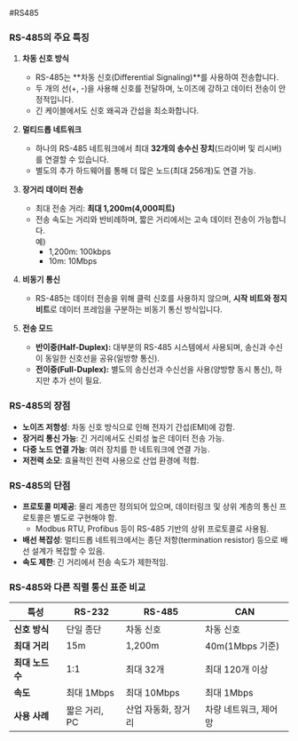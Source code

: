 #RS485
### **RS-485의 주요 특징**

1. **차동 신호 방식**
    
    - RS-485는 **차동 신호(Differential Signaling)**를 사용하여 전송합니다.
    - 두 개의 선(+, -)을 사용해 신호를 전달하며, 노이즈에 강하고 데이터 전송이 안정적입니다.
    - 긴 케이블에서도 신호 왜곡과 간섭을 최소화합니다.
2. **멀티드롭 네트워크**
    
    - 하나의 RS-485 네트워크에서 최대 **32개의 송수신 장치**(드라이버 및 리시버)를 연결할 수 있습니다.
    - 별도의 추가 하드웨어를 통해 더 많은 노드(최대 256개)도 연결 가능.
3. **장거리 데이터 전송**
    
    - 최대 전송 거리: **최대 1,200m(4,000피트)**
    - 전송 속도는 거리와 반비례하며, 짧은 거리에서는 고속 데이터 전송이 가능합니다.  
        예)
        - 1,200m: 100kbps
        - 10m: 10Mbps
4. **비동기 통신**
    
    - RS-485는 데이터 전송을 위해 클럭 신호를 사용하지 않으며, **시작 비트와 정지 비트**로 데이터 프레임을 구분하는 비동기 통신 방식입니다.
5. **전송 모드**
    
    - **반이중(Half-Duplex):** 대부분의 RS-485 시스템에서 사용되며, 송신과 수신이 동일한 신호선을 공유(일방향 통신).
    - **전이중(Full-Duplex):** 별도의 송신선과 수신선을 사용(양방향 동시 통신), 하지만 추가 선이 필요.

### **RS-485의 장점**

- **노이즈 저항성**: 차동 신호 방식으로 인해 전자기 간섭(EMI)에 강함.
- **장거리 통신 가능**: 긴 거리에서도 신뢰성 높은 데이터 전송 가능.
- **다중 노드 연결 가능**: 여러 장치를 한 네트워크에 연결 가능.
- **저전력 소모**: 효율적인 전력 사용으로 산업 환경에 적합.

### **RS-485의 단점**

- **프로토콜 미제공**: 물리 계층만 정의되어 있으며, 데이터링크 및 상위 계층의 통신 프로토콜은 별도로 구현해야 함.
    - Modbus RTU, Profibus 등이 RS-485 기반의 상위 프로토콜로 사용됨.
- **배선 복잡성**: 멀티드롭 네트워크에서는 종단 저항(termination resistor) 등으로 배선 설계가 복잡할 수 있음.
- **속도 제한**: 긴 거리에서 전송 속도가 제한적임.

### **RS-485와 다른 직렬 통신 표준 비교**

|특성|RS-232|RS-485|CAN|
|---|---|---|---|
|**신호 방식**|단일 종단|차동 신호|차동 신호|
|**최대 거리**|15m|1,200m|40m(1Mbps 기준)|
|**최대 노드 수**|1:1|최대 32개|최대 120개 이상|
|**속도**|최대 1Mbps|최대 10Mbps|최대 1Mbps|
|**사용 사례**|짧은 거리, PC|산업 자동화, 장거리|차량 네트워크, 제어망|
